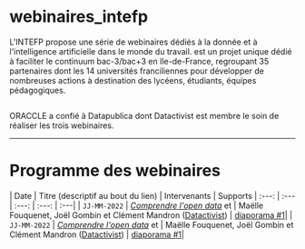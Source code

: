 # webinaires_intefp

L'INTEFP propose une série de webinaires dédiés à la donnée et à l'intelligence artificielle dans le monde du travail.
est un projet unique dédié à faciliter le continuum bac-3/bac+3 en Ile-de-France, regroupant 35 partenaires dont les 14 universités franciliennes pour développer de nombreuses actions à destination des lycéens, étudiants, équipes pédagogiques.

![]()

ORACCLE a confié à Datapublica dont Datactivist est membre le soin de réaliser les trois webinaires.

***
# Programme des webinaires


| Date | Titre (descriptif au bout du lien) | Intervenants | Supports
| :---: | :--- | :---: | :---: | :---|
| `JJ-MM-2022` | *[Comprendre l'open data](#comprendre-lopen-data)* et | Maëlle Fouquenet, Joël Gombin et Clément Mandron ([Datactivist](http://datactivist.coop/)) | [diaporama #1]()|
| `JJ-MM-2022` | *[Comprendre l'open data](#comprendre-lopen-data)* et | Maëlle Fouquenet, Joël Gombin et Clément Mandron ([Datactivist](http://datactivist.coop/)) | [diaporama #1]()|
